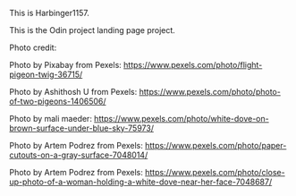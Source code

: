 This is Harbinger1157.

This is the Odin project landing page project.

Photo credit:

Photo by Pixabay from Pexels: https://www.pexels.com/photo/flight-pigeon-twig-36715/

Photo by Ashithosh U from Pexels: https://www.pexels.com/photo/photo-of-two-pigeons-1406506/

Photo by mali maeder: https://www.pexels.com/photo/white-dove-on-brown-surface-under-blue-sky-75973/

Photo by Artem Podrez from Pexels: https://www.pexels.com/photo/paper-cutouts-on-a-gray-surface-7048014/

Photo by Artem Podrez from Pexels: https://www.pexels.com/photo/close-up-photo-of-a-woman-holding-a-white-dove-near-her-face-7048687/
